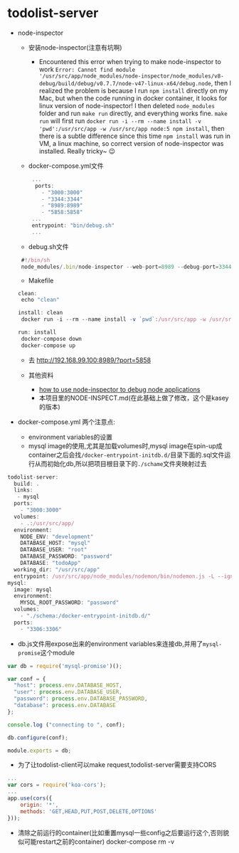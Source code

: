 # todolist-server

* node-inspector
  * 安装node-inspector(注意有坑啊)
    * Encountered this error when trying to make node-inspector to work `Error: Cannot find module '/usr/src/app/node_modules/node-inspector/node_modules/v8-debug/build/debug/v0.7.7/node-v47-linux-x64/debug.node`, then I realized the problem is because I run `npm install` directly on my Mac, but when the code running in docker container, it looks for linux version of node-inspector! I then deleted `node_modules` folder and run `make run` directly, and everything works fine. `make run` will first run `docker run -i --rm --name install -v 'pwd':/usr/src/app -w /usr/src/app node:5 npm install`, then there is a subtle difference since this time `npm install` was run in VM, a linux machine, so correct version of node-inspector was installed. Really tricky~ :wink:
  * docker-compose.yml文件

    ```javascript
     ...
      ports:
        - "3000:3000"
        - "3344:3344"
        - "8989:8989"
        - "5858:5858"
     ...
     entrypoint: "bin/debug.sh"
     ...
    ```
   * debug.sh文件

   ```javascript
    #!/bin/sh
    node_modules/.bin/node-inspector --web-port=8989 --debug-port=3344 --preload=false & node_modules/.bin/nodemon --debug -L --ignore node_modules/ --ignore tests/ app.js
   ```
   * Makefile

   ```javascript
   clean:
   	echo "clean"

   install: clean
   	docker run -i --rm --name install -v `pwd`:/usr/src/app -w /usr/src/app node:5 npm install

   run: install
   	docker-compose down
   	docker-compose up

   ```

   * 去 http://192.168.99.100:8989/?port=5858

   * 其他资料
     * [how to use node-inspector to debug node applications](http://kurtle.io/2015/11/01/how-to-set-up-node-inspector.html)
     * 本项目里的NODE-INSPECT.md(在此基础上做了修改，这个是kasey的版本)

* docker-compose.yml 两个注意点:
  * environment variables的设置
  * mysql image的使用,尤其是加载volumes时,mysql image在spin-up成container之后会找`/docker-entrypoint-initdb.d/`目录下面的.sql文件运行从而初始化db,所以把项目根目录下的`./schame`文件夹映射过去

```javascript
todolist-server:
  build: .
  links:
   - mysql
  ports:
    - "3000:3000"
  volumes:
    - .:/usr/src/app/
  environment:
    NODE_ENV: "development"
    DATABASE_HOST: "mysql"
    DATABASE_USER: "root"
    DATABASE_PASSWORD: "password"
    DATABASE: "todoApp"
  working_dir: "/usr/src/app"
  entrypoint: /usr/src/app/node_modules/nodemon/bin/nodemon.js -L --ignore node_modules/ --ignore public/ --ignore .tmp/ /usr/src/app/app.js
mysql:
  image: mysql
  environment:
    MYSQL_ROOT_PASSWORD: "password"
  volumes:
    - "./schema:/docker-entrypoint-initdb.d/"
  ports:
    - "3306:3306"
```

* db.js文件用expose出来的environment variables来连接db,并用了`mysql-promise`这个module
```javascript
var db = require('mysql-promise')();

var conf = {
  "host": process.env.DATABASE_HOST,
  "user": process.env.DATABASE_USER,
  "password": process.env.DATABASE_PASSWORD,
  "database": process.env.DATABASE
};

console.log ("connecting to ", conf);

db.configure(conf);

module.exports = db;
```

* 为了让todolist-client可以make request,todolist-server需要支持CORS

```javascript
...
var cors = require('koa-cors');
...
app.use(cors({
	origin: '*',
	methods: 'GET,HEAD,PUT,POST,DELETE,OPTIONS'
}));
```

* 清除之前运行的container(比如重置mysql一些config之后要运行这个,否则貌似可能restart之前的container)
docker-compose rm -v
